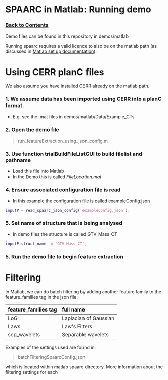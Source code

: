 # SPAARC in Matlab: Running demo

### [Back to Contents](README.md)

Demo files can be found in this repository in demos/matlab 

Running spaarc requires a valid licence to also be on the matlab path 
(as discussed in [Matlab set up documentation](1_b_SPAARC_MATLAB_installation_and_setup.md)).

# Using CERR planC files

We also assume you have installed CERR already on the matlab path. 

### 1. We assume data has been imported using CERR into a planC format. 
- E.g. see the .mat files in demos/matlab/Data/Example_CTs

### 2. Open the demo file 
> run_featureExtraction_using_json_config.m

### 3. Use function trialBuildFileListGUI to build filelist and pathname 
- Load this file into Matlab
- In the Demo this is called _FileLocation.mat_

### 4. Ensure associated configuration file is read
- In this example the configuration file is called exampleConfig.json
```matlab
inputP = read_spaarc_json_config('exampleConfig.json');
```

### 5. Set name of structure that is being analysed
- In demo files the structure is called GTV_Mass_CT

```matlab
inputP.struct_name  = 'GTV_Mass_CT';
```

### 5. Run the demo file to begin feature extraction

# Filtering 

In Matlab, we can do batch filtering by adding another feature family to the feature_families tag in the 
json file. 

| feature_families tag  | full name             |
|:----------------------|:----------------------|
| LoG                   | Laplacian of Gaussian |
| Laws                  | Law's Filters         |
 | sep_wavelets          | Separable wavelets    | 


Examples of the settings used are found in:

> batchFilteringSpaarcConfig.json
 

which is located within matlab spaarc directory. More information about the filtering settings for each 
